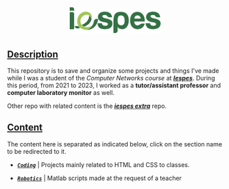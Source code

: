 <h1 align="center">
  <a href="https://www.iespes.com.br">
    <img height="60px" src="https://raw.githubusercontent.com/dreisss/iespes-extra/main/design/logos/logo.svg"/>
  </a>
</h1>

## [**Description**](#description)

This repository is to save and organize some projects and things I've made while
I was a student of the _Computer Networks course_ at [**_Iespes_**]. During this
period, from 2021 to 2023, I worked as a **tutor/assistant professor** and
**computer laboratory monitor** as well.

Other repo with related content is the [**_iespes extra_**] repo.

## [**Content**](#content)

The content here is separated as indicated below, click on the section name to
be redirected to it.

- [**_`Coding`_**](./coding/) | Projects mainly related to HTML and CSS to classes.

- [**_`Robotics`_**](./robotics/) | Matlab scripts made at the request of a teacher

[**_iespes_**]: https://www.iespes.com.br
[**_iespes extra_**]: https://github.com/dreisss/iespes-extra

